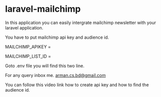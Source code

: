 # laravel-mailchimp

In this application you can easily intergrate mailchimp newsletter with your laravel application.

You have to put mailchimp api key and audience id.

MAILCHIMP_APIKEY = 

MAILCHIMP_LIST_ID = 

Goto .env file you will find this two line.


For any query inbox me.
arman.cs.bd@gmail.com

You can follow this video link how to create api key and how to find the audience id.

